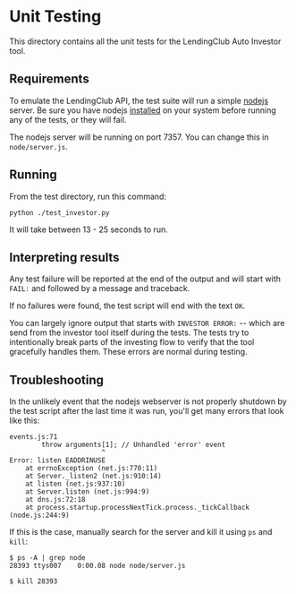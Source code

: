 Unit Testing
=======================
This directory contains all the unit tests for the LendingClub Auto Investor tool.

Requirements
--------------------
To emulate the LendingClub API, the test suite will run a simple [nodejs](http://nodejs.org/) server. Be sure you have nodejs [installed](http://nodejs.org/) on your system before running any of the tests, or they will fail.

The nodejs server will be running on port 7357. You can change this in `node/server.js`.

Running
--------------------
From the test directory, run this command:

    python ./test_investor.py

It will take between 13 - 25 seconds to run.

Interpreting results
--------------------
Any test failure will be reported at the end of the output and will start with `FAIL:` and followed by a message and traceback.

If no failures were found, the test script will end with the text `OK`.

You can largely ignore output that starts with `INVESTOR ERROR:` -- which are send from the investor tool itself during the tests. The tests try to intentionally break parts of the investing flow to verify that the tool gracefully handles them. These errors are normal during testing.

Troubleshooting
--------------------
In the unlikely event that the nodejs webserver is not properly shutdown by the test script after the last time it was run, you'll get many errors that look like this:

    events.js:71
            throw arguments[1]; // Unhandled 'error' event
                           ^
    Error: listen EADDRINUSE
        at errnoException (net.js:770:11)
        at Server._listen2 (net.js:910:14)
        at listen (net.js:937:10)
        at Server.listen (net.js:994:9)
        at dns.js:72:18
        at process.startup.processNextTick.process._tickCallback (node.js:244:9)

If this is the case, manually search for the server and kill it using `ps` and `kill`:

    $ ps -A | grep node
    28393 ttys007    0:00.08 node node/server.js

    $ kill 28393


